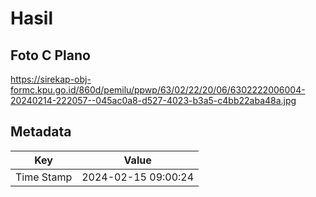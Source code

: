 # Hasil

## Foto C Plano

https://sirekap-obj-formc.kpu.go.id/860d/pemilu/ppwp/63/02/22/20/06/6302222006004-20240214-222057--045ac0a8-d527-4023-b3a5-c4bb22aba48a.jpg


## Metadata

| Key        | Value               |
| ---------- | ------------------- |
| Time Stamp | 2024-02-15 09:00:24 |



